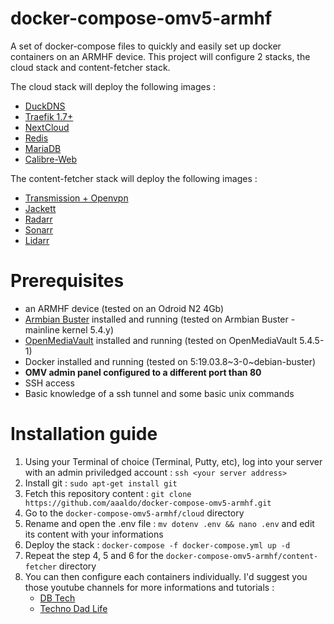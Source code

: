 # docker-compose-omv5-armhf
A set of docker-compose files to quickly and easily set up docker containers on an ARMHF device. 
This project will configure 2 stacks, the cloud stack and content-fetcher stack.


 The cloud stack will deploy the following images :
 
 - [DuckDNS](https://github.com/linuxserver/docker-duckdns)
 - [Traefik  1.7+ ](https://github.com/containous/traefik)
 - [NextCloud](https://github.com/nextcloud/docker)
 - [Redis](https://github.com/redis)
 - [MariaDB](https://github.com/JSurf/docker-rpi-mariadb)
 - [Calibre-Web](https://github.com/linuxserver/docker-calibre-web)

The content-fetcher stack will deploy the following images : 

- [Transmission + Openvpn](https://github.com/haugene/docker-transmission-openvpn)
- [Jackett](https://github.com/linuxserver/docker-jackett)
- [Radarr](https://github.com/linuxserver/docker-radarr)
- [Sonarr](https://github.com/linuxserver/docker-sonarr)
- [Lidarr](https://github.com/linuxserver/docker-lidarr)

# Prerequisites

- an ARMHF device (tested on an Odroid N2 4Gb)
- [Armbian Buster](https://www.armbian.com/odroid-n2/) installed and running (tested on Armbian Buster - mainline kernel 5.4.y)
- [OpenMediaVault](https://github.com/openmediavault/openmediavault) installed and running (tested on OpenMediaVault 5.4.5-1)
- Docker installed and running (tested on 5:19.03.8~3-0~debian-buster)
- **OMV admin panel configured to a different port than 80**
- SSH access
- Basic knowledge of a ssh tunnel and some basic unix commands

# Installation guide

1. Using your Terminal of choice (Terminal, Putty, etc), log into your server with an admin priviledged account : ```ssh <your server address>```
2. Install git : ```sudo apt-get install git```
3. Fetch this repository content : ```git clone https://github.com/aaaldo/docker-compose-omv5-armhf.git```
4. Go to the ```docker-compose-omv5-armhf/cloud``` directory
5. Rename and open the .env file : ```mv dotenv .env && nano .env``` and edit its content with your informations
6. Deploy the stack : ```docker-compose -f docker-compose.yml up -d```
7. Repeat the step 4, 5 and 6 for the ```docker-compose-omv5-armhf/content-fetcher``` directory
8. You can then configure each containers individually. I'd suggest you those youtube channels for more informations and tutorials :
   - [DB Tech](https://www.youtube.com/channel/UCVy16RS5eEDh8anP8j94G2A)
   - [Techno Dad Life](https://www.youtube.com/channel/UCX2Vhc0LIzSS9aMzhGFZ7PA)
  
  
